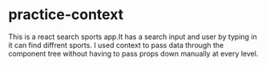 # practice-context
This is a react search sports app.It has a search input and user by typing in it can find diffrent sports.
I used context to pass data through the component tree without having to pass props down manually at every level.
